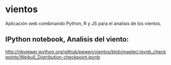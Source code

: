 vientos
=======

Aplicación web combinando Python, R y JS para el analisis de los vientos.

IPython notebook, Analisis del viento:
--------------------------------------

http://nbviewer.ipython.org/github/pewen/vientos/blob/master/.ipynb_checkpoints/Weibull_Distribution-checkpoint.ipynb

